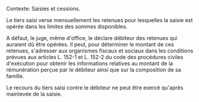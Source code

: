 Contexte: Saisies et cessions.

Le tiers saisi verse mensuellement les retenues pour lesquelles la saisie est opérée dans les limites des sommes disponibles.

A défaut, le juge, même d'office, le déclare débiteur des retenues qui auraient dû être opérées. Il peut, pour déterminer le montant de ces retenues, s'adresser aux organismes fiscaux et sociaux dans les conditions prévues aux articles L. 152-1 et L. 152-2 du code des procédures civiles d'exécution pour obtenir les informations relatives au montant de la rémunération perçue par le débiteur ainsi que sur la composition de sa famille.

Le recours du tiers saisi contre le débiteur ne peut être exercé qu'après mainlevée de la saisie.